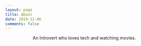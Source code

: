 ```yaml
---
layout: page
title: About
date: 2019-12-06
comments: false
---
```

    
<center>An Introvert who loves tech and watching movies.</center>


